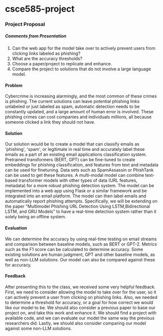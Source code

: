 # csce585-project
### Project Proposal
##### Comments from Presentation
1. Can the web app for the model take over to actively prevent users from clicking links labeled as phishing?
2. What are the accuracy thresholds?
3. Choose a paper/project to replicate and enhance.
4. Compare the project to solutions that do not involve a large language model.
#### Problem 
Cybercrime is increasing alarmingly, and the most common of these crimes is phishing. The current solutions can leave potential phishing links unlabeled or just labeled as spam, automatic detection needs to be constantly updated, and a large amount of human error is involved. These phishing crimes can cost companies and individuals millions, all because someone clicked a link they should not have.
#### Solution
Our solution would be to create a model that can classify emails as 'phishing', 'spam', or legitimate in real time and accurately label these emails as a part of an existing email applications classification system.
Pretrained transformers (BERT, GPT) can be fine-tuned to create embeddings for phishing classification, and features from text and metadata can be used for finetuning. Data sets such as SpamAssassin or PhishTank can be used to get these features. A multi-modal model can combine text-based transformer models with other types of data (URL features, metadata) for a more robust phishing detection system.
The model can be implemented into a web app using Flask or a similar framework and be integrated into an email platform. The model can then label emails and automatically report phishing attempts. Specifically, we will be extending on the paper "Multimodel Phishing URL Detection Using LSTM,Bidirectional LSTM, and GRU Models" to have a real-time detection system rather than it solely being an offline system.
#### Evaluation
We can determine the accuracy by using real-time testing on email streams and comparison between baseline models, such as BERT or GPT-2. Metrics such as the F1 score can be calculated to determine accuracy. Some existing solutions are human judgment, GPT and other baseline models, as well as non-LLM solutions. Our model can also be compared against these for accuracy.
#### Feedback
After presenting this to the class, we received some very helpful feedback. First, we need to consider allowing the model to take over for the user, so it can actively prevent a user from clicking on phishing links. Also, we needed to determine a threshold for accuracy, or a goal for how correct we would like our model to be. We should also consider a previous paper to base our project on, and take this work and enhance it. We should find a project with available code, and we can evaluate our model the same way the previous researchers did. Lastly, we should also consider comparing our model against some non-LLM solutions.
